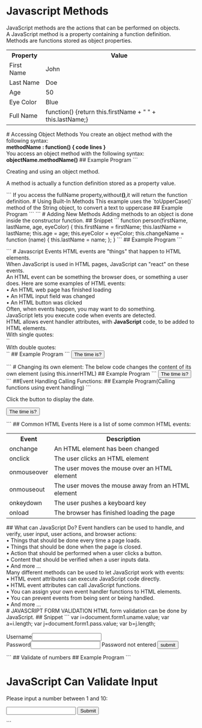 # Javascript Methods
JavaScript methods are the actions that can be performed on objects.<br>
A JavaScript method is a property containing a function definition.<br>
Methods are functions stored as object properties.<br>
<table>
<tr>
<th>Property</th>
<th>Value</th>
</tr>
<tr>
<td>First Name</td>
<td>John</td>
</tr>
<tr>
<td>Last Name</td>
<td>Doe</td>
</tr>
<tr>
<td>Age</td>
<td>50</td>
</tr>
<tr>
<td>Eye Color</td>
<td>Blue</td>
</tr>
<tr>
<td>Full Name</td>
<td>function() 
{return this.firstName + " " + this.lastName;}</td>
</tr>
</table>
# Accessing Object Methods
You create an object method with the following syntax:<br>
<b>methodName : function() { code lines }</b> <br>
You access an object method with the following syntax:<br>
<b>objectName.methodName()</b>
## Example Program
```
<!DOCTYPE html>
<html>
<body>
<p>Creating and using an object method.</p>
<p>A method is actually a function definition stored as a property value.</p>
<p id="demo"></p>
<p id="demo1"></p>
<script>
var person = {
    firstName: "John",
    lastName : "Doe",
    id       : 5566,
    fullName : function() {
       return this.firstName + " " + this.lastName;
    }
};
document.getElementById("demo").innerHTML = person.fullName();
document.getElementById("demo1").innerHTML=person.firstName+ " "+ person.lastName;
</script>
</body>
</html>
```
If you access the fullName property,without<b>()</b>,it will return the function definition.
# Using Built-In Methods
This example uses the `toUpperCase()` method of the String object, to convert a text to uppercase
## Example Program
```
<!DOCTYPE html>
<html>
<body>
<script>
var message="Hello World!";
var x= message.toUpperCase();
document.write(x);
</script>
</body>
</html>
```
# Adding New Methods
Adding methods to an object is done inside the constructor function.
## Snippet
```
function person(firstName, lastName, age, eyeColor) {
    this.firstName = firstName;  
    this.lastName = lastName;
    this.age = age;
    this.eyeColor = eyeColor;
    this.changeName = function (name) {
        this.lastName = name;
    };
}
```
## Example Program
```
<!DOCTYPE html>
<html>
<body>
<p id="demo"></p>
<script>
function person(firstName,lastName,age,eyeColor) {
    this.firstName = firstName;
    lastName = lastName;
    //document.write(lastName);
    this.age = age;
    this.eyeColor = eyeColor;
    this.changeName = function (name) {
        this.lastName = name;
    }
}
var myMother = new person("Sally","Rally",48,"green");
myMother.changeName("Doe");
document.getElementById("demo").innerHTML =
"My mother's last name is " + myMother.lastName;
</script>
</body>
</html>
```
# Javascript Events
HTML events are "things" that happen to HTML elements.<br>
When JavaScript is used in HTML pages, JavaScript can "react" on these events.<br>
An HTML event can be something the browser does, or something a user does.
Here are some examples of HTML events:<br>
•	An HTML web page has finished loading<br>
•	An HTML input field was changed<br>
•	An HTML button was clicked<br>
Often, when events happen, you may want to do something.<br>
JavaScript lets you execute code when events are detected.<br>
HTML allows event handler attributes, with <b>JavaScript</b> code, to be added to HTML elements.<br>
With single quotes:<br>
`<some-HTML-element some-event='some JavaScript'>`<br>
With double quotes:<br>
`<some-HTML-element some-event="some JavaScript">`
## Example Program
```
<!DOCTYPE html>
<html>
<body>
<button onclick="document.getElementById('demo').innerHTML=Date()">The time is?</button>
<p id="demo"></p>
</body>
</html>
```
# Changing  its own element:
The below  code changes the content of its own element (using this.innerHTML)
## Example Program
```
<!DOCTYPE html>
<html>
<body>
<button onclick="this.innerHTML=Date()">The time is?</button>
<script>
document.write(Date());
</script>
</body>
</html>
```
##Event Handling Calling Functions:
## Example Program(Calling functions using event handling)
```
<!DOCTYPE html>
<html>
<body>
<p>Click the button to display the date.</p>
<button onclick="displayDate()">The time is?</button>
<script>
function displayDate() {
    document.getElementById("demo").innerHTML = Date();
}
</script>
<p id="demo"></p>
</body>
</html>
```
## Common HTML Events
Here is a list of some common HTML events:
<table>
<tr>
<th> Event </th>
<th> Description</th>
</tr>
<tr>
<td>onchange</td>
<td>An HTML element has been changed</td>
</tr>
<tr>
<td>onclick</td>
<td>The user clicks an HTML element</td>
</tr>
<tr>
<td>onmouseover</td>
<td>The user moves the mouse over an HTML element</td>
</tr>
<tr>
<td>onmouseout</td>
<td>The user moves the mouse away from an HTML element</td>
</tr>
<tr>
<td>onkeydown</td>
<td>The user pushes a keyboard key</td>
</tr>
<tr>
<td>onload</td>
<td>The browser has finished loading the page</td>
</tr>
</table>
## What can JavaScript Do?
Event handlers can be used to handle, and verify, user input, user actions, and browser actions:<br>
•	Things that should be done every time a page loads.<br>
•	Things that should be done when the page is closed.<br>
•	Action that should be performed when a user clicks a button.<br>
•	Content that should be verified when a user inputs data.<br>
•	And more ...<br>
Many different methods can be used to let JavaScript work with events:<br>
•	HTML event attributes can execute JavaScript code directly.<br>
•	HTML event attributes can call JavaScript functions.<br>
•	You can assign your own event handler functions to HTML elements.<br>
•	You can prevent events from being sent or being handled.<br>
•	And more ...<br>
# JAVASCRIPT FORM VALIDATION
HTML form validation can be done by JavaScript.
## Snippet
```
var i=document.form1.uname.value;
var a=i.length;
var j=document.form1.pass.value;
var b=j.length;
<form name="form1"><br>
Username<input type="text" name="uname"><br>
Password<input type="password" name="pass" onkeyup="passwordstrength(this.value)">
<label id="password description">Password not entered</label>
<input type="button"onclick="a()" value="submit">
</form>
```
## Validate of numbers
## Example Program
```
<!DOCTYPE html>
<html>
<body>
<h1>JavaScript Can Validate Input</h1>
<p>Please input a number between 1 and 10:</p>
<input id="numb">
<button type="button" onclick="myFunction()">Submit</button>
<p id="demo"></p>
<script>
function myFunction() {
    var x, text;
// Get the value of the input field with id="numb"
    x = document.getElementById("numb").value;
    // If x is Not a Number or less than one or greater than 10
    if (isNaN(x) || x < 1 || x > 10) {
        text = "Input not valid";
    } else {
        text = "Input OK";
    }
    document.getElementById("demo").innerHTML = text;
}
</script>
</body>
</html>
```
























